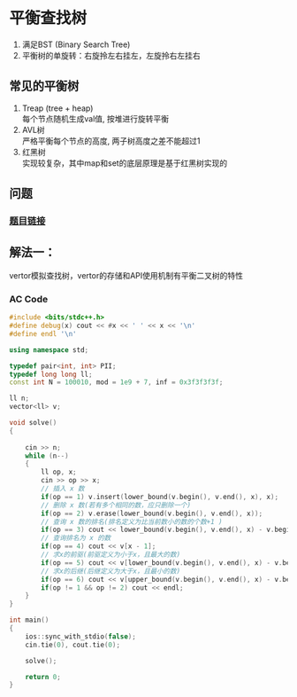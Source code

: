 # 平衡查找树
1. 满足BST (Binary Search Tree)
2. 平衡树的单旋转：右旋拎左右挂左，左旋拎右左挂右

## 常见的平衡树
1. Treap (tree + heap)  
每个节点随机生成val值, 按堆进行旋转平衡  
2. AVL树  
严格平衡每个节点的高度, 两子树高度之差不能超过1  
3. 红黑树  
实现较复杂，其中map和set的底层原理是基于红黑树实现的

## 问题 
### [题目链接](https://www.luogu.com.cn/problem/P3369)
## 解法一：
vertor模拟查找树，vertor的存储和API使用机制有平衡二叉树的特性
### AC Code
``` c++
#include <bits/stdc++.h>
#define debug(x) cout << #x << ' ' << x << '\n'
#define endl '\n'

using namespace std;

typedef pair<int, int> PII;
typedef long long ll;
const int N = 100010, mod = 1e9 + 7, inf = 0x3f3f3f3f;

ll n;
vector<ll> v;

void solve()
{
	
	cin >> n;
	while (n--)
	{
		ll op, x;
		cin >> op >> x;
        // 插入 x 数
		if(op == 1)	v.insert(lower_bound(v.begin(), v.end(), x), x);
		// 删除 x 数(若有多个相同的数，应只删除一个)
        if(op == 2)	v.erase(lower_bound(v.begin(), v.end(), x));
		// 查询 x 数的排名(排名定义为比当前数小的数的个数+1 )
        if(op == 3)	cout << lower_bound(v.begin(), v.end(), x) - v.begin() + 1;
        // 查询排名为 x 的数
		if(op == 4)	cout << v[x - 1];
		// 求x的前驱(前驱定义为小于x，且最大的数)
        if(op == 5)	cout << v[lower_bound(v.begin(), v.end(), x) - v.begin() - 1];
        // 求x的后继(后继定义为大于x，且最小的数)
		if(op == 6)	cout << v[upper_bound(v.begin(), v.end(), x) - v.begin()];
		if(op != 1 && op != 2) cout << endl;
	}
}

int main()
{
	ios::sync_with_stdio(false);
	cin.tie(0), cout.tie(0);

	solve();

	return 0;
}
```
